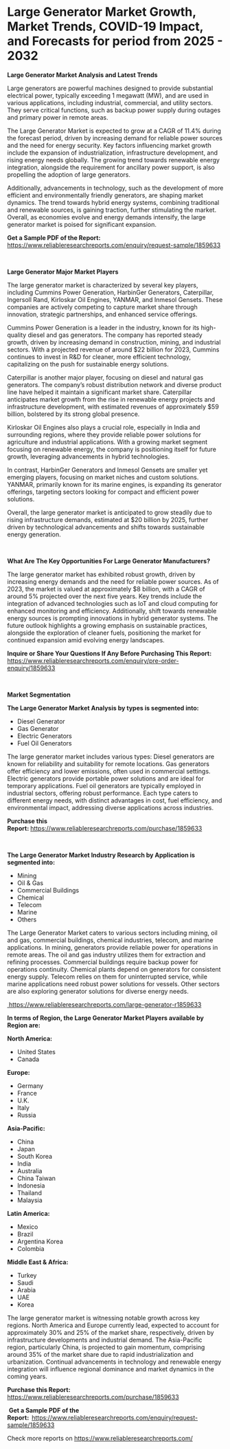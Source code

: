 <p><h1>Large Generator Market Growth, Market Trends, COVID-19 Impact, and Forecasts for period from 2025 - 2032</h1></p><p><strong>Large Generator Market Analysis and Latest Trends</strong></p>
<p><p>Large generators are powerful machines designed to provide substantial electrical power, typically exceeding 1 megawatt (MW), and are used in various applications, including industrial, commercial, and utility sectors. They serve critical functions, such as backup power supply during outages and primary power in remote areas.</p><p>The Large Generator Market is expected to grow at a CAGR of 11.4% during the forecast period, driven by increasing demand for reliable power sources and the need for energy security. Key factors influencing market growth include the expansion of industrialization, infrastructure development, and rising energy needs globally. The growing trend towards renewable energy integration, alongside the requirement for ancillary power support, is also propelling the adoption of large generators.</p><p>Additionally, advancements in technology, such as the development of more efficient and environmentally friendly generators, are shaping market dynamics. The trend towards hybrid energy systems, combining traditional and renewable sources, is gaining traction, further stimulating the market. Overall, as economies evolve and energy demands intensify, the large generator market is poised for significant expansion.</p></p>
<p><strong>Get a Sample PDF of the Report:&nbsp;</strong> <a href="https://www.reliableresearchreports.com/enquiry/request-sample/1859633?utm_campaign=2461&utm_medium=2&utm_source=Github&utm_content=ia&utm_term=16022025&utm_id=large-generator">https://www.reliableresearchreports.com/enquiry/request-sample/1859633</a></p>
<p>&nbsp;</p>
<p><strong>Large Generator Major Market Players</strong></p>
<p><p>The large generator market is characterized by several key players, including Cummins Power Generation, HarbinGer Generators, Caterpillar, Ingersoll Rand, Kirloskar Oil Engines, YANMAR, and Inmesol Gensets. These companies are actively competing to capture market share through innovation, strategic partnerships, and enhanced service offerings.</p><p>Cummins Power Generation is a leader in the industry, known for its high-quality diesel and gas generators. The company has reported steady growth, driven by increasing demand in construction, mining, and industrial sectors. With a projected revenue of around $22 billion for 2023, Cummins continues to invest in R&D for cleaner, more efficient technology, capitalizing on the push for sustainable energy solutions.</p><p>Caterpillar is another major player, focusing on diesel and natural gas generators. The company’s robust distribution network and diverse product line have helped it maintain a significant market share. Caterpillar anticipates market growth from the rise in renewable energy projects and infrastructure development, with estimated revenues of approximately $59 billion, bolstered by its strong global presence.</p><p>Kirloskar Oil Engines also plays a crucial role, especially in India and surrounding regions, where they provide reliable power solutions for agriculture and industrial applications. With a growing market segment focusing on renewable energy, the company is positioning itself for future growth, leveraging advancements in hybrid technologies.</p><p>In contrast, HarbinGer Generators and Inmesol Gensets are smaller yet emerging players, focusing on market niches and custom solutions. YANMAR, primarily known for its marine engines, is expanding its generator offerings, targeting sectors looking for compact and efficient power solutions.</p><p>Overall, the large generator market is anticipated to grow steadily due to rising infrastructure demands, estimated at $20 billion by 2025, further driven by technological advancements and shifts towards sustainable energy generation.</p></p>
<p>&nbsp;</p>
<p><strong>What Are The Key Opportunities For Large Generator Manufacturers?</strong></p>
<p><p>The large generator market has exhibited robust growth, driven by increasing energy demands and the need for reliable power sources. As of 2023, the market is valued at approximately $8 billion, with a CAGR of around 5% projected over the next five years. Key trends include the integration of advanced technologies such as IoT and cloud computing for enhanced monitoring and efficiency. Additionally, shift towards renewable energy sources is prompting innovations in hybrid generator systems. The future outlook highlights a growing emphasis on sustainable practices, alongside the exploration of cleaner fuels, positioning the market for continued expansion amid evolving energy landscapes.</p></p>
<p><strong>Inquire or Share Your Questions If Any Before Purchasing This Report:</strong> <a href="https://www.reliableresearchreports.com/enquiry/pre-order-enquiry/1859633?utm_campaign=2461&utm_medium=2&utm_source=Github&utm_content=ia&utm_term=16022025&utm_id=large-generator">https://www.reliableresearchreports.com/enquiry/pre-order-enquiry/1859633</a></p>
<p>&nbsp;</p>
<p><strong>Market Segmentation</strong></p>
<p><strong>The Large Generator Market Analysis by types is segmented into:</strong></p>
<p><ul><li>Diesel Generator</li><li>Gas Generator</li><li>Electric Generators</li><li>Fuel Oil Generators</li></ul></p>
<p><p>The large generator market includes various types: Diesel generators are known for reliability and suitability for remote locations. Gas generators offer efficiency and lower emissions, often used in commercial settings. Electric generators provide portable power solutions and are ideal for temporary applications. Fuel oil generators are typically employed in industrial sectors, offering robust performance. Each type caters to different energy needs, with distinct advantages in cost, fuel efficiency, and environmental impact, addressing diverse applications across industries.</p></p>
<p><strong>Purchase this Report:&nbsp;</strong><a href="https://www.reliableresearchreports.com/purchase/1859633?utm_campaign=2461&utm_medium=2&utm_source=Github&utm_content=ia&utm_term=16022025&utm_id=large-generator">https://www.reliableresearchreports.com/purchase/1859633</a></p>
<p>&nbsp;</p>
<p><strong>The Large Generator Market Industry Research by Application is segmented into:</strong></p>
<p><ul><li>Mining</li><li>Oil & Gas</li><li>Commercial Buildings</li><li>Chemical</li><li>Telecom</li><li>Marine</li><li>Others</li></ul></p>
<p><p>The Large Generator Market caters to various sectors including mining, oil and gas, commercial buildings, chemical industries, telecom, and marine applications. In mining, generators provide reliable power for operations in remote areas. The oil and gas industry utilizes them for extraction and refining processes. Commercial buildings require backup power for operations continuity. Chemical plants depend on generators for consistent energy supply. Telecom relies on them for uninterrupted service, while marine applications need robust power solutions for vessels. Other sectors are also exploring generator solutions for diverse energy needs.</p></p>
<p><a href="https://www.reliableresearchreports.com/large-generator-r1859633?utm_campaign=2461&utm_medium=2&utm_source=Github&utm_content=ia&utm_term=16022025&utm_id=large-generator">&nbsp;https://www.reliableresearchreports.com/large-generator-r1859633</a></p>
<p><strong>In terms of Region, the Large Generator Market Players available by Region are:</strong></p>
<p>
    <p> <strong> North America: </strong>
        <ul>
            <li>United States</li>
            <li>Canada</li>
        </ul>
        </p> 
    <p> <strong> Europe: </strong>
        <ul>
            <li>Germany</li>
            <li>France</li>
            <li>U.K.</li>
            <li>Italy</li>
            <li>Russia</li>
        </ul>
        </p> 
    <p> <strong> Asia-Pacific: </strong>
        <ul>
            <li>China</li>
            <li>Japan</li>
            <li>South Korea</li>
            <li>India</li>
            <li>Australia</li>
            <li>China Taiwan</li>
            <li>Indonesia</li>
            <li>Thailand</li>
            <li>Malaysia</li>
        </ul>
        </p> 
    <p> <strong> Latin America: </strong>
        <ul>
            <li>Mexico</li>
            <li>Brazil</li>
            <li>Argentina Korea</li>
            <li>Colombia</li>
        </ul>
        </p> 
    <p> <strong> Middle East & Africa: </strong>
        <ul>
            <li>Turkey</li>
            <li>Saudi</li>
            <li>Arabia</li>
            <li>UAE</li>
            <li>Korea</li>
        </ul>
    </p>
    </p>
<p><p>The large generator market is witnessing notable growth across key regions. North America and Europe currently lead, expected to account for approximately 30% and 25% of the market share, respectively, driven by infrastructure developments and industrial demand. The Asia-Pacific region, particularly China, is projected to gain momentum, comprising around 35% of the market share due to rapid industrialization and urbanization. Continual advancements in technology and renewable energy integration will influence regional dominance and market dynamics in the coming years.</p></p>
<p><strong>Purchase this Report: </strong><a href="https://www.reliableresearchreports.com/purchase/1859633?utm_campaign=2461&utm_medium=2&utm_source=Github&utm_content=ia&utm_term=16022025&utm_id=large-generator">https://www.reliableresearchreports.com/purchase/1859633</a></p>
<p>&nbsp;<strong>Get a Sample PDF of the Report:&nbsp;&nbsp;</strong><a href="https://www.reliableresearchreports.com/enquiry/request-sample/1859633?utm_campaign=2461&utm_medium=2&utm_source=Github&utm_content=ia&utm_term=16022025&utm_id=large-generator">https://www.reliableresearchreports.com/enquiry/request-sample/1859633</a></p>
<p><strong></strong></p>
<p>Check more reports on <a href="https://www.reliableresearchreports.com/?utm_campaign=2461&utm_medium=2&utm_source=Github&utm_content=ia&utm_term=16022025&utm_id=large-generator">https://www.reliableresearchreports.com/</a></p>